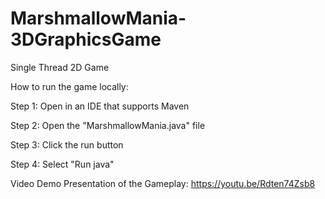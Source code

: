 # MarshmallowMania-3DGraphicsGame
Single Thread 2D Game

How to run the game locally:

Step 1: Open in an IDE that supports Maven 

Step 2: Open the "MarshmallowMania.java" file

Step 3: Click the run button

Step 4: Select "Run java" 



Video Demo Presentation of the Gameplay:
https://youtu.be/Rdten74Zsb8



